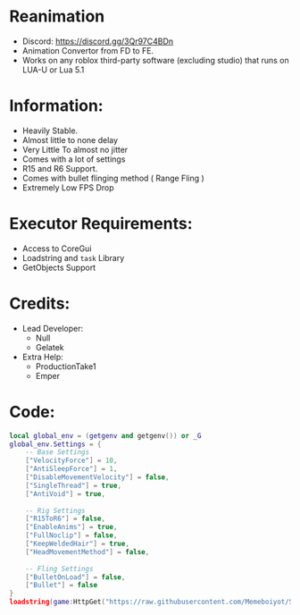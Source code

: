 
# Reanimation
- Discord: https://discord.gg/3Qr97C4BDn
- Animation Convertor from FD to FE.
- Works on any roblox third-party software (excluding studio) that runs on LUA-U or Lua 5.1  
  
# Information:
- Heavily Stable.
- Almost little to none delay
- Very Little To almost no jitter
- Comes with a lot of settings
- R15 and R6 Support.
- Comes with bullet flinging method ( Range Fling )
- Extremely Low FPS Drop

# Executor Requirements:
- Access to CoreGui
- Loadstring and `task` Library
- GetObjects Support  
  
# Credits:
- Lead Developer:
  - Null
  - Gelatek
- Extra Help:
  - ProductionTake1
  - Emper


# Code:
```lua
local global_env = (getgenv and getgenv()) or _G
global_env.Settings = {
    -- Base Settings
    ["VelocityForce"] = 10,
    ["AntiSleepForce"] = 1,
    ["DisableMovementVelocity"] = false,
    ["SingleThread"] = true,
    ["AntiVoid"] = true,
    
    -- Rig Settings
    ["R15ToR6"] = false,
    ["EnableAnims"] = true,
    ["FullNoclip"] = false,
    ["KeepWeldedHair"] = true,
    ["HeadMovementMethod"] = false,
    
    -- Fling Settings
    ["BulletOnLoad"] = false,
    ["Bullet"] = false
}
loadstring(game:HttpGet("https://raw.githubusercontent.com/Memeboiyot/Syntax-Reanimate/main/main.lua"))()
```
